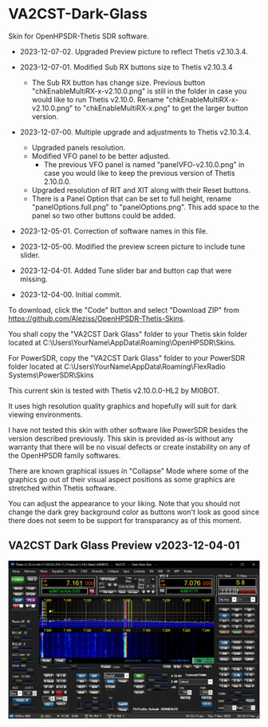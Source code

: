 # VA2CST-Dark-Glass
 
 Skin for OpenHPSDR-Thetis SDR software.

 * 2023-12-07-02. Upgraded Preview picture to reflect Thetis v2.10.3.4.

 * 2023-12-07-01. Modified Sub RX buttons size to Thetis v2.10.3.4
	* The Sub RX button has change size. Previous button "chkEnableMultiRX-x-v2.10.0.png" is still in the folder in case you would like to run Thetis v2.10.0. Rename "chkEnableMultiRX-x-v2.10.0.png" to "chkEnableMultiRX-x.png" to get the larger button version.

 * 2023-12-07-00. Multiple upgrade and adjustments to Thetis v2.10.3.4.
	* Upgraded panels resolution.
	* Modified VFO panel to be better adjusted.
		* The previous VFO panel is named "panelVFO-v2.10.0.png" in case you would like to keep the previous version of Thetis 2.10.0.0.
	* Upgraded resolution of RIT and XIT along with their Reset buttons.
	* There is a Panel Option that can be set to full height, rename "panelOptions.full.png" to "panelOptions.png". This add space to the panel so two other buttons could be added.

 * 2023-12-05-01. Correction of software names in this file.
 
 * 2023-12-05-00. Modified the preview screen picture to include tune slider. 

 * 2023-12-04-01. Added Tune slider bar and button cap that were missing.
  
 * 2023-12-04-00. Initial commit.

 To download, click the "Code" button and select "Download ZIP"
 from https://github.com/Aleziss/OpenHPSDR-Thetis-Skins.

 You shall copy the "VA2CST Dark Glass" folder to your Thetis skin
 folder located at C:\Users\YourName\AppData\Roaming\OpenHPSDR\Skins.

 For PowerSDR, copy the "VA2CST Dark Glass" folder to your PowerSDR
 folder located at C:\Users\YourName\AppData\Roaming\FlexRadio Systems\PowerSDR\Skins

 This current skin is tested with Thetis v2.10.0.0-HL2 by MI0BOT.

 It uses high resolution quality graphics and hopefully will
 suit for dark viewing environments.

 I have not tested this skin with other software like PowerSDR
 besides the version described previously. This skin is provided 
 as-is without any warranty that there will be no visual defects or 
 create instability on any of the OpenHPSDR family softwares.
 
 There are known graphical issues in "Collapse" Mode where some
 of the graphics go out of their visual aspect positions as
 some graphics are stretched within Thetis software.

 You can adjust the appearance to your liking. Note that you should
 not change the dark grey background color as buttons won't look as
 good since there does not seem to be support for transparancy
 as of this moment. 

 ## VA2CST Dark Glass Preview v2023-12-04-01

 ![](/VA2CST%20Dark%20Glass/VA2CST%20Dark%20Glass.png)

